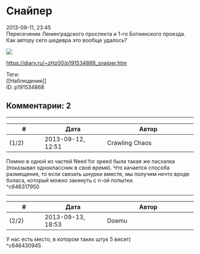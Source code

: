 Снайпер
=======

  
2013-09-11, 23:45  
 Пересечение Ленинградского проспекта и 1-го Боткинского проезда. Как автору сего шедевра это вообще удалось?   
   
   [![](http://s018.radikal.ru/i515/1309/dc/88c1dcde5700t.jpg)](http://s018.radikal.ru/i515/1309/dc/88c1dcde5700.jpg)     
  
<https://diary.ru/~zHz00/p191534868_snajper.htm>  
  
Теги:  
[[Наблюдения]]  
ID: p191534868  


Комментарии: 2
--------------

  


---



|         #         |              Дата              |                     Автор                     |           ID           |
| --- | --- | --- | --- |
| (1/2) | 2013-09-12, 12:51 | Crawling Chaos | c646317950 |

  
 Помню в одной из частей Need for speed была такая же пасхалка (показывал одноклассник в своё время). Что качается способа размещения, то если связать шнурки вместе, мы получим нечто вроде боласа, который можно закинуть с n-ой попытки.   
 ^c646317950

---



|         #         |              Дата              |                     Автор                     |           ID           |
| --- | --- | --- | --- |
| (2/2) | 2013-09-13, 18:53 | Doemu | c646430945 |

  
 У нас есть место, в котором таких штук 5 висит)   
 ^c646430945
